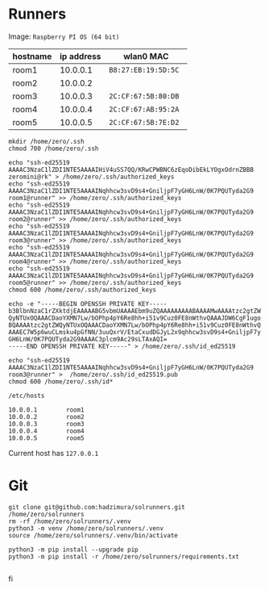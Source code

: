 # Runners

Image: `Raspberry PI OS (64 bit)`

| hostname | ip address | wlan0 MAC            |
|----------|------------|----------------------|
| room1    | 10.0.0.1   | `B8:27:EB:19:5D:5C ` |
| room2    | 10.0.0.2   |                      |
| room3    | 10.0.0.3   | `2C:CF:67:5B:80:DB`  |
| room4    | 10.0.0.4   | `2C:CF:67:AB:95:2A`  |
| room5    | 10.0.0.5   | `2C:CF:67:5B:7E:D2`  |

``` shell
mkdir /home/zero/.ssh
chmod 700 /home/zero/.ssh

echo "ssh-ed25519 AAAAC3NzaC1lZDI1NTE5AAAAIHiV4uSS7QQ/KRwCPWBNC6zEqoDibEkLYOgxOdrnZBBB zeromini@rk" > /home/zero/.ssh/authorized_keys
echo "ssh-ed25519 AAAAC3NzaC1lZDI1NTE5AAAAINqhhcw3svD9s4+GniljpF7yGH6LnW/0K7PQUTyda2G9 room1@runner" >> /home/zero/.ssh/authorized_keys
echo "ssh-ed25519 AAAAC3NzaC1lZDI1NTE5AAAAINqhhcw3svD9s4+GniljpF7yGH6LnW/0K7PQUTyda2G9 room2@runner" >> /home/zero/.ssh/authorized_keys
echo "ssh-ed25519 AAAAC3NzaC1lZDI1NTE5AAAAINqhhcw3svD9s4+GniljpF7yGH6LnW/0K7PQUTyda2G9 room3@runner" >> /home/zero/.ssh/authorized_keys
echo "ssh-ed25519 AAAAC3NzaC1lZDI1NTE5AAAAINqhhcw3svD9s4+GniljpF7yGH6LnW/0K7PQUTyda2G9 room4@runner" >> /home/zero/.ssh/authorized_keys
echo "ssh-ed25519 AAAAC3NzaC1lZDI1NTE5AAAAINqhhcw3svD9s4+GniljpF7yGH6LnW/0K7PQUTyda2G9 room5@runner" >> /home/zero/.ssh/authorized_keys
chmod 600 /home/zero/.ssh/authorized_keys

echo -e "-----BEGIN OPENSSH PRIVATE KEY-----
b3BlbnNzaC1rZXktdjEAAAAABG5vbmUAAAAEbm9uZQAAAAAAAAABAAAAMwAAAAtzc2gtZW
QyNTUxOQAAACDaoYXMN7Lw/bOPhp4pY6Re8hh+i51v9Cuz0FE8nWthvQAAAJDW6CgF1ugo
BQAAAAtzc2gtZWQyNTUxOQAAACDaoYXMN7Lw/bOPhp4pY6Re8hh+i51v9Cuz0FE8nWthvQ
AAAEC7W5p6wuCLmsku4pGfNN/3uuQxrV/EtaCxudDGJyL2x9qhhcw3svD9s4+GniljpF7y
GH6LnW/0K7PQUTyda2G9AAAAC3plcm9Ac29sLTAxAQI=
-----END OPENSSH PRIVATE KEY-----" > /home/zero/.ssh/id_ed25519

echo "ssh-ed25519 AAAAC3NzaC1lZDI1NTE5AAAAINqhhcw3svD9s4+GniljpF7yGH6LnW/0K7PQUTyda2G9 room3@runner" >  /home/zero/.ssh/id_ed25519.pub
chmod 600 /home/zero/.ssh/id*
```

`/etc/hosts`

``` text
10.0.0.1        room1
10.0.0.2        room2
10.0.0.3        room3
10.0.0.4        room4
10.0.0.5        room5
```

Current host has `127.0.0.1`

# Git

``` text
git clone git@github.com:hadzimura/solrunners.git /home/zero/solrunners
rm -rf /home/zero/solrunners/.venv
python3 -m venv /home/zero/solrunners/.venv
source /home/zero/solrunners/.venv/bin/activate
    
python3 -m pip install --upgrade pip
python3 -m pip install -r /home/zero/solrunners/requirements.txt


``` 

fi